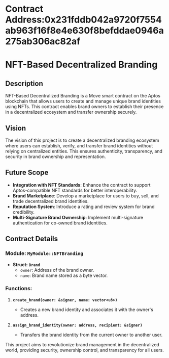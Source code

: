 # Contract Address:0x231fddb042a9720f7554ab963f16f8e4e630f8befddae0946a275ab306ac82af

# NFT-Based Decentralized Branding

## Description
NFT-Based Decentralized Branding is a Move smart contract on the Aptos blockchain that allows users to create and manage unique brand identities using NFTs. This contract enables brand owners to establish their presence in a decentralized ecosystem and transfer ownership securely.

## Vision
The vision of this project is to create a decentralized branding ecosystem where users can establish, verify, and transfer brand identities without relying on centralized entities. This ensures authenticity, transparency, and security in brand ownership and representation.

## Future Scope
- **Integration with NFT Standards**: Enhance the contract to support Aptos-compatible NFT standards for better interoperability.
- **Brand Marketplace**: Develop a marketplace for users to buy, sell, and trade decentralized brand identities.
- **Reputation System**: Introduce a rating and review system for brand credibility.
- **Multi-Signature Brand Ownership**: Implement multi-signature authentication for co-owned brand identities.

## Contract Details
### Module: `MyModule::NFTBranding`
- **Struct: `Brand`**
  - `owner`: Address of the brand owner.
  - `name`: Brand name stored as a byte vector.

### Functions:
1. **`create_brand(owner: &signer, name: vector<u8>)`**
   - Creates a new brand identity and associates it with the owner's address.

2. **`assign_brand_identity(owner: address, recipient: &signer)`**
   - Transfers the brand identity from the current owner to another user.

This project aims to revolutionize brand management in the decentralized world, providing security, ownership control, and transparency for all users.

